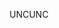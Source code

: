 <span data-ttu-id="d13c8-101">UNC</span><span class="sxs-lookup"><span data-stu-id="d13c8-101">UNC</span></span>